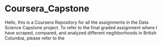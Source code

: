# Coursera_Capstone
Hello, this is a Coursera Repository for all the assignments in the Data Science Capstone project. To refer to the final graded assignment where I have scraped, compared, and analyzed different negihborhoods in British Columbia, please refer to the 
